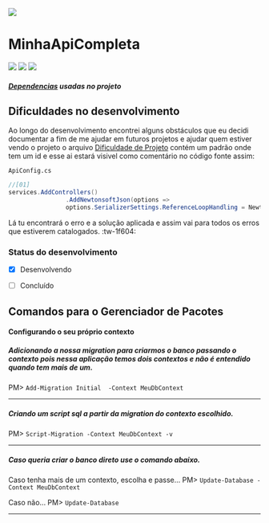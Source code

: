 ﻿![](https://gixnetwork.org/wp-content/uploads/2019/04/Microsoft-logo_rgb_gray-1024x459.png)
# MinhaApiCompleta

![](https://img.shields.io/github/stars/wrcrys/MinhaApiCompleta.svg) ![](https://img.shields.io/github/forks/wrcrys/MinhaApiCompleta.svg) ![](https://img.shields.io/github/issues/wrcrys/MinhaApiCompleta.svg)

##### [Dependencias](https://github.com/WRCrys/MinhaApiCompleta/blob/master/Dependencias.md) usadas no projeto 

## Dificuldades no desenvolvimento

Ao longo do desenvolvimento encontrei alguns obstáculos que eu decidi documentar a fim de me ajudar em futuros projetos e ajudar quem estiver vendo o projeto
o arquivo [Dificuldade de Projeto](https://github.com/WRCrys/MinhaApiCompleta/blob/master/Dificuldades%20de%20Projeto.md) contém um padrão onde tem um id e esse ai estará visivel como comentário no código fonte assim:

`ApiConfig.cs`

```csharp
//[01]
services.AddControllers()
                .AddNewtonsoftJson(options => 
                options.SerializerSettings.ReferenceLoopHandling = Newtonsoft.Json.ReferenceLoopHandling.Ignore);
```
Lá tu encontrará o erro e a solução aplicada e assim vai para todos os erros que estiverem catalogados. :tw-1f604:


### Status do desenvolvimento

- [x] Desenvolvendo
- [ ] Concluído


## Comandos para o Gerenciador de Pacotes

#### Configurando o seu próprio contexto
##### Adicionando a nossa migration para criarmos o banco passando o contexto pois nessa aplicação temos dois contextos e não é entendido quando tem mais de um.

PM> `Add-Migration Initial  -Context MeuDbContext`


------------


##### Criando um script sql a partir da migration do contexto escolhido.

PM> `Script-Migration -Context MeuDbContext -v`


------------


##### Caso queria criar o banco direto use o comando abaixo.

Caso tenha mais de um contexto, escolha e passe...
PM> `Update-Database -Context MeuDbContext`

Caso não...
PM> `Update-Database`


------------